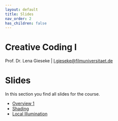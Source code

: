 ```yaml
---
layout: default
title: Slides
nav_order: 2
has_children: false
---
```


# Creative Coding I

Prof. Dr. Lena Gieseke \| l.gieseke@filmuniversitaet.de  
  

# Slides

In this section you find all slides for the course.  


* [Overview 1](./matsha_ws2425_01_overview1_slides.html)
* [Shading](./matsha_ws2425_02_shading_slides.html)
* [Local Illumination](./matsha_ws2425_03_localillu_slides.html)